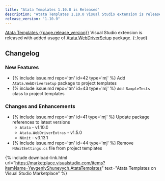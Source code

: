 ```yaml
---
title: "Atata Templates 1.10.0 is Released"
description: "Atata Templates 1.10.0 Visual Studio extension is released with added usage of Atata.WebDriverSetup package."
release_version: "1.10.0"
---
```


[Atata Templates {{page.release_version}}](https://marketplace.visualstudio.com/items?itemName=YevgeniyShunevych.AtataTemplates)
Visual Studio extension is released with added usage of [Atata.WebDriverSetup](https://www.nuget.org/packages/Atata.WebDriverSetup/) package.
{:.lead}

<!--more-->

## Changelog

### New Features

- &#8203;{% include issue.md repo='tm' id=42 type='mj' %} Add `Atata.WebDriverSetup` package to project templates
- &#8203;{% include issue.md repo='tm' id=43 type='mj' %} `Add SampleTests` class to project templates

### Changes and Enhancements

- &#8203;{% include issue.md repo='tm' id=41 type='mj' %} Update package references to latest versions
  - `Atata` - v1.10.0
  - `Atata.WebDriverExtras` - v1.5.0
  - `NUnit` - v3.13.1
- &#8203;{% include issue.md repo='tm' id=44 type='mj' %} Remove `NUnitSettings.cs` file from project templates

{% include download-link.html url="https://marketplace.visualstudio.com/items?itemName=YevgeniyShunevych.AtataTemplates" text="Atata Templates on Visual Studio Marketplace" %}